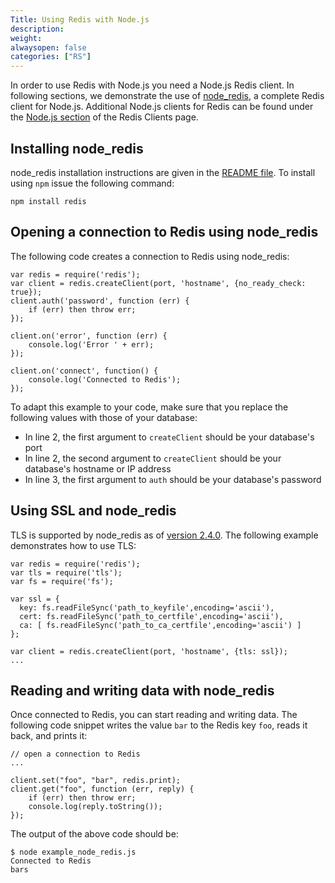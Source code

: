 ```yaml
---
Title: Using Redis with Node.js
description:
weight:
alwaysopen: false
categories: ["RS"]
---
```

In order to use Redis with Node.js you need a Node.js Redis client. In following sections, we demonstrate the use of [node_redis](https://github.com/NodeRedis/node_redis), a complete Redis client for Node.js. Additional Node.js clients for Redis can be found under the [Node.js section](http://redis.io/clients#Node.js) of the Redis Clients page.

## Installing node_redis

node_redis installation instructions are given in the [README file](https://github.com/NodeRedis/node_redis/blob/master/README.md). To install using `npm` issue the following command:

    npm install redis 

## Opening a connection to Redis using node_redis

The following code creates a connection to Redis using node_redis:

    var redis = require('redis');
    var client = redis.createClient(port, 'hostname', {no_ready_check: true});
    client.auth('password', function (err) {
        if (err) then throw err;
    });
    
    client.on('error', function (err) {
        console.log('Error ' + err);
    }); 
    
    client.on('connect', function() {
        console.log('Connected to Redis');
    });

To adapt this example to your code, make sure that you replace the following values with those of your database:

- In line 2, the first argument to `createClient` should be your database's port
- In line 2, the second argument to `createClient` should be your database's hostname or IP address
- In line 3, the first argument to `auth` should be your database's password

## Using SSL and node_redis

TLS is supported by node_redis as of [version 2.4.0](https://github.com/NodeRedis/node_redis/releases/tag/v.2.4.0). The following example demonstrates how to use TLS:

    var redis = require('redis');
    var tls = require('tls');
    var fs = require('fs');
    
    var ssl = {
      key: fs.readFileSync('path_to_keyfile',encoding='ascii'),
      cert: fs.readFileSync('path_to_certfile',encoding='ascii'),
      ca: [ fs.readFileSync('path_to_ca_certfile',encoding='ascii') ]
    };
    
    var client = redis.createClient(port, 'hostname', {tls: ssl});
    ...

## Reading and writing data with node_redis

Once connected to Redis, you can start reading and writing data. The following code snippet writes the value `bar` to the Redis key `foo`, reads it back, and prints it:

    // open a connection to Redis
    ...
 
    client.set("foo", "bar", redis.print);
    client.get("foo", function (err, reply) {
        if (err) then throw err;
        console.log(reply.toString());
    });

The output of the above code should be:

    $ node example_node_redis.js
    Connected to Redis
    bars
